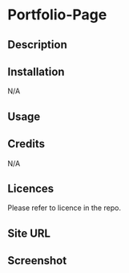 # Portfolio-Page

## Description


## Installation
N/A

## Usage


## Credits
N/A

## Licences 
Please refer to licence in the repo.

## Site URL


## Screenshot 
